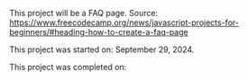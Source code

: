 This project will be a FAQ page.
Source: https://www.freecodecamp.org/news/javascript-projects-for-beginners/#heading-how-to-create-a-faq-page

This project was started on: September 29, 2024.

This project was completed on: 